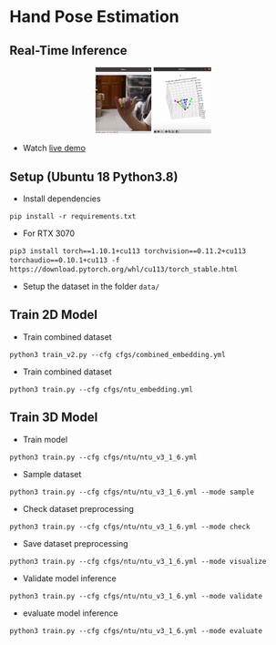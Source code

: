 # Hand Pose Estimation

## Real-Time Inference
<p align="center">
  <img alt="inference 1" src="assets/pose2d.png" width="19.5%">
  <img alt="inference 2" src="assets/pose3d.png" width="20%">
</p>

- Watch [live demo](https://www.youtube.com/watch?v=uNvQX3RaTe0)

## Setup (Ubuntu 18 Python3.8)
- Install dependencies
```
pip install -r requirements.txt
```
- For RTX 3070
```
pip3 install torch==1.10.1+cu113 torchvision==0.11.2+cu113 torchaudio==0.10.1+cu113 -f https://download.pytorch.org/whl/cu113/torch_stable.html
```
- Setup the dataset in the folder `data/` 

## Train 2D Model
- Train combined dataset
```
python3 train_v2.py --cfg cfgs/combined_embedding.yml
```
- Train combined dataset
```
python3 train.py --cfg cfgs/ntu_embedding.yml
```

## Train 3D Model
- Train model
```
python3 train.py --cfg cfgs/ntu/ntu_v3_1_6.yml
```
- Sample dataset
```
python3 train.py --cfg cfgs/ntu/ntu_v3_1_6.yml --mode sample
```
- Check dataset preprocessing
```
python3 train.py --cfg cfgs/ntu/ntu_v3_1_6.yml --mode check
```
- Save dataset preprocessing 
```
python3 train.py --cfg cfgs/ntu/ntu_v3_1_6.yml --mode visualize
```
- Validate model inference
```
python3 train.py --cfg cfgs/ntu/ntu_v3_1_6.yml --mode validate
```
- evaluate model inference
```
python3 train.py --cfg cfgs/ntu/ntu_v3_1_6.yml --mode evaluate
```
